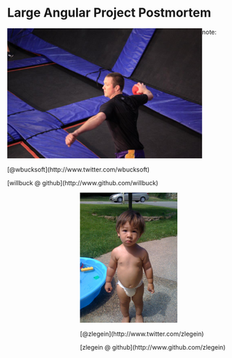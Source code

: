# Large Angular Project Postmortem

<div style="float: left;">
<img src="/img/will-buck-dballer.jpg" style="height: 300px;"/>
<p>
[@wbucksoft](http://www.twitter.com/wbucksoft)
</p>
<p>
[willbuck @ github](http://www.github.com/willbuck)
</p>
</div>

<div style="float: right;">
<img src="/img/Des_2010_1.jpg" style="height: 300px;"/>
<p>
[@zlegein](http://www.twitter.com/zlegein)
</p>
<p>
[zlegein @ github](http://www.github.com/zlegein)
</p>
</div>

note:
